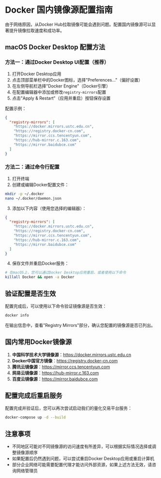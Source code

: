 # Docker 国内镜像源配置指南

由于网络原因，从Docker Hub拉取镜像可能会遇到问题。配置国内镜像源可以显著提升镜像拉取速度和成功率。

## macOS Docker Desktop 配置方法

### 方法一：通过Docker Desktop UI配置（推荐）

1. 打开Docker Desktop应用
2. 点击顶部菜单栏中的Docker图标，选择"Preferences..."（偏好设置）
3. 在左侧导航栏选择"Docker Engine"（Docker引擎）
4. 在配置编辑器中添加或修改`registry-mirrors`配置
5. 点击"Apply & Restart"（应用并重启）按钮保存设置

配置示例：
```json
{
  "registry-mirrors": [
    "https://docker.mirrors.ustc.edu.cn",
    "https://registry.docker-cn.com",
    "https://mirror.ccs.tencentyun.com",
    "https://hub-mirror.c.163.com",
    "https://mirror.baidubce.com"
  ]
}
```

### 方法二：通过命令行配置

1. 打开终端
2. 创建或编辑Docker配置文件：
```bash
mkdir -p ~/.docker
nano ~/.docker/daemon.json
```
3. 添加以下内容（使用您选择的编辑器）：
```json
{
  "registry-mirrors": [
    "https://docker.mirrors.ustc.edu.cn",
    "https://registry.docker-cn.com",
    "https://mirror.ccs.tencentyun.com",
    "https://hub-mirror.c.163.com",
    "https://mirror.baidubce.com"
  ]
}
```
4. 保存文件并重启Docker服务：
```bash
# 在macOS上，您可以通过Docker Desktop应用重启，或者使用以下命令
killall Docker && open -a Docker
```

## 验证配置是否生效

配置完成后，可以使用以下命令验证镜像源是否生效：
```bash
docker info
```

在输出信息中，查看"Registry Mirrors"部分，确认您配置的镜像源是否已列出。

## 国内常用Docker镜像源

1. **中国科学技术大学镜像源**：https://docker.mirrors.ustc.edu.cn
2. **Docker中国官方镜像**：https://registry.docker-cn.com
3. **腾讯云镜像源**：https://mirror.ccs.tencentyun.com
4. **网易云镜像源**：https://hub-mirror.c.163.com
5. **百度云镜像源**：https://mirror.baidubce.com

## 配置完成后重启服务

配置完成并验证后，您可以再次尝试启动我们的量化交易平台服务：
```bash
docker-compose up -d --build
```

## 注意事项

- 不同地区可能对不同镜像源的访问速度有所差异，可以根据实际情况选择或调整镜像源顺序
- 如果配置后仍然遇到问题，可以尝试重启Docker Desktop应用或重启计算机
- 部分企业网络可能需要配置代理才能访问外部资源，如果上述方法无效，请咨询网络管理员